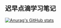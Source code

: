 ## 迟早点滴学习笔记
[![Anurag's GitHub stats](https://github-readme-stats.vercel.app/api?username=denstiny)](https://github.com/anuraghazra/github-readme-stats)
